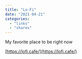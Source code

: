 ```yaml
---
title: "Lo-Fi"
date: "2021-04-21"
categories: 
  - "links"
  - "shares"
---
```


My favorite place to be right now

[https://lofi.cafe/](https://lofi.cafe/)
